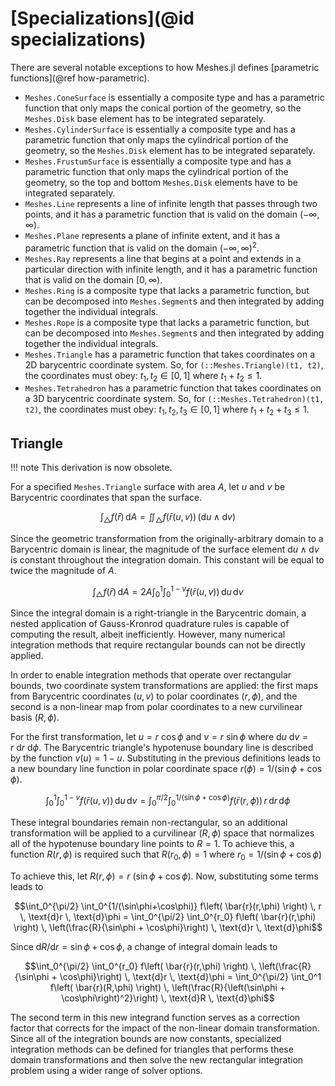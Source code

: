 # [Specializations](@id specializations)

There are several notable exceptions to how Meshes.jl defines [parametric functions](@ref how-parametric).
- `Meshes.ConeSurface` is essentially a composite type and has a parametric function that only maps the conical portion of the geometry, so the `Meshes.Disk` base element has to be integrated separately.
- `Meshes.CylinderSurface` is essentially a composite type and has a parametric function that only maps the cylindrical portion of the geometry, so the `Meshes.Disk` element has to be integrated separately.
- `Meshes.FrustumSurface` is essentially a composite type and has a parametric function that only maps the cylindrical portion of the geometry, so the top and bottom `Meshes.Disk` elements have to be integrated separately.
- `Meshes.Line` represents a line of infinite length that passes through two points, and it has a parametric function that is valid on the domain $(-\infty, \infty)$.
- `Meshes.Plane` represents a plane of infinite extent, and it has a parametric function that is valid on the domain $(-\infty, \infty)^2$.
- `Meshes.Ray` represents a line that begins at a point and extends in a particular direction with infinite length, and it has a parametric function that is valid on the domain $[0, \infty)$.
- `Meshes.Ring` is a composite type that lacks a parametric function, but can be decomposed into `Meshes.Segment`s and then integrated by adding together the individual integrals.
- `Meshes.Rope` is a composite type that lacks a parametric function, but can be decomposed into `Meshes.Segment`s and then integrated by adding together the individual integrals.
- `Meshes.Triangle` has a parametric function that takes coordinates on a 2D barycentric coordinate system. So, for `(::Meshes.Triangle)(t1, t2)`, the coordinates must obey: $t_1, t_2 \in [0,1]$ where $t_1 + t_2 \le 1$.
- `Meshes.Tetrahedron` has a parametric function that takes coordinates on a 3D barycentric coordinate system. So, for `(::Meshes.Tetrahedron)(t1, t2)`, the coordinates must obey: $t_1, t_2, t_3 \in [0,1]$ where $t_1 + t_2 + t_3 \le 1$.

## Triangle

!!! note
    This derivation is now obsolete.

For a specified `Meshes.Triangle` surface with area $A$, let $u$ and $v$ be Barycentric coordinates that span the surface.
```math
\int_\triangle f(\bar{r}) \, \text{d}A
    = \iint_\triangle f\left( \bar{r}(u,v) \right) \, \left( \text{d}u \wedge \text{d}v \right)
```

Since the geometric transformation from the originally-arbitrary domain to a Barycentric domain is linear, the magnitude of the surface element $\text{d}u \wedge \text{d}v$ is constant throughout the integration domain. This constant will be equal to twice the magnitude of $A$.
```math
\int_\triangle f(\bar{r}) \, \text{d}A
    = 2A \int_0^1 \int_0^{1-v} f\left( \bar{r}(u,v) \right) \, \text{d}u \, \text{d}v
```

Since the integral domain is a right-triangle in the Barycentric domain, a nested application of Gauss-Kronrod quadrature rules is capable of computing the result, albeit inefficiently. However, many numerical integration methods that require rectangular bounds can not be directly applied.

In order to enable integration methods that operate over rectangular bounds, two coordinate system transformations are applied: the first maps from Barycentric coordinates $(u, v)$ to polar coordinates $(r, \phi)$, and the second is a non-linear map from polar coordinates to a new curvilinear basis $(R, \phi)$.

For the first transformation, let $u = r~\cos\phi$ and $v = r~\sin\phi$ where $\text{d}u~\text{d}v = r~\text{d}r~\text{d}\phi$. The Barycentric triangle's hypotenuse boundary line is described by the function $v(u) = 1 - u$. Substituting in the previous definitions leads to a new boundary line function in polar coordinate space $r(\phi) = 1 / (\sin\phi + \cos\phi)$.
```math
\int_0^1 \int_0^{1-v} f\left( \bar{r}(u,v) \right) \, \text{d}u \, \text{d}v =
    \int_0^{\pi/2} \int_0^{1/(\sin\phi+\cos\phi)} f\left( \bar{r}(r,\phi) \right) \, r \, \text{d}r \, \text{d}\phi
```

These integral boundaries remain non-rectangular, so an additional transformation will be applied to a curvilinear $(R, \phi)$ space that normalizes all of the hypotenuse boundary line points to $R=1$. To achieve this, a function $R(r,\phi)$ is required such that $R(r_0, \phi) = 1$ where $r_0 = 1 / (\sin\phi + \cos\phi)$

To achieve this, let $R(r, \phi) = r~(\sin\phi + \cos\phi)$. Now, substituting some terms leads to
```math
\int_0^{\pi/2} \int_0^{1/(\sin\phi+\cos\phi)} f\left( \bar{r}(r,\phi) \right) \, r \, \text{d}r \, \text{d}\phi
    = \int_0^{\pi/2} \int_0^{r_0} f\left( \bar{r}(r,\phi) \right) \, \left(\frac{R}{\sin\phi + \cos\phi}\right) \, \text{d}r \, \text{d}\phi
```

Since $\text{d}R/\text{d}r = \sin\phi + \cos\phi$, a change of integral domain leads to
```math
\int_0^{\pi/2} \int_0^{r_0} f\left( \bar{r}(r,\phi) \right) \, \left(\frac{R}{\sin\phi + \cos\phi}\right) \, \text{d}r \, \text{d}\phi
    = \int_0^{\pi/2} \int_0^1 f\left( \bar{r}(R,\phi) \right) \, \left(\frac{R}{\left(\sin\phi + \cos\phi\right)^2}\right) \, \text{d}R \, \text{d}\phi
```

The second term in this new integrand function serves as a correction factor that corrects for the impact of the non-linear domain transformation. Since all of the integration bounds are now constants, specialized integration methods can be defined for triangles that performs these domain transformations and then solve the new rectangular integration problem using a wider range of solver options.
